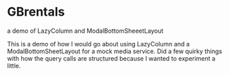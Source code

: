 # GBrentals
a demo of LazyColumn and ModalBottomSheeetLayout


This is a demo of how I would go about using LazyColumn and a ModalBottomSheetLayout for a mock media service. Did a few quirky things with how the query calls are structured because I wanted to experiment a little.
